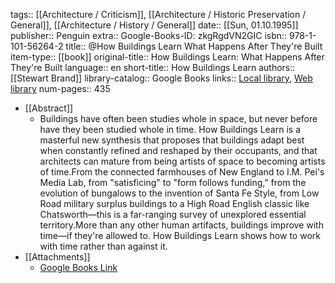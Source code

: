 tags:: [[Architecture / Criticism]], [[Architecture / Historic Preservation / General]], [[Architecture / History / General]]
date:: [[Sun, 01.10.1995]]
publisher:: Penguin
extra:: Google-Books-ID: zkgRgdVN2GIC
isbn:: 978-1-101-56264-2
title:: @How Buildings Learn What Happens After They're Built
item-type:: [[book]]
original-title:: How Buildings Learn: What Happens After They're Built
language:: en
short-title:: How Buildings Learn
authors:: [[Stewart Brand]]
library-catalog:: Google Books
links:: [Local library](zotero://select/library/items/8XTIBLNE), [Web library](https://www.zotero.org/users/6520516/items/8XTIBLNE)
num-pages:: 435

- [[Abstract]]
	- Buildings have often been studies whole in space, but never before have they been studied whole in time. How Buildings Learn is a masterful new synthesis that proposes that buildings adapt best when constantly refined and reshaped by their occupants, and that architects can mature from being artists of space to becoming artists of time.From the connected farmhouses of New England to I.M. Pei's Media Lab, from "satisficing" to "form follows funding," from the evolution of bungalows to the invention of Santa Fe Style, from Low Road military surplus buildings to a High Road English classic like Chatsworth—this is a far-ranging survey of unexplored essential territory.More than any other human artifacts, buildings improve with time—if they're allowed to. How Buildings Learn shows how to work with time rather than against it.
- [[Attachments]]
	- [Google Books Link](https://books.google.ru/books?id=zkgRgdVN2GIC)
